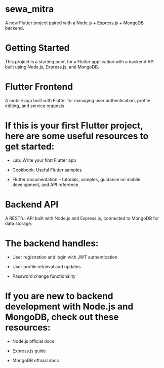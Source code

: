 # sewa_mitra
A new Flutter project paired with a Node.js + Express.js + MongoDB backend.

# Getting Started
This project is a starting point for a Flutter application with a backend API built using Node.js, Express.js, and MongoDB.

# Flutter Frontend
A mobile app built with Flutter for managing user authentication, profile editing, and service requests.

# If this is your first Flutter project, here are some useful resources to get started:

- Lab: Write your first Flutter app

- Cookbook: Useful Flutter samples

- Flutter documentation – tutorials, samples, guidance on mobile development, and API reference

# Backend API
A RESTful API built with Node.js and Express.js, connected to MongoDB for data storage.

# The backend handles:

- User registration and login with JWT authentication

- User profile retrieval and updates

- Password change functionality

# If you are new to backend development with Node.js and MongoDB, check out these resources:

- Node.js official docs

- Express.js guide

- MongoDB official docs
